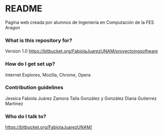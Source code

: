 # README #

Pagina web creada por alumnos de Ingeniería en Computación de la FES Aragon

### What is this repository for? ###

Version 1.0
https://bitbucket.org/FabiolaJuarezUNAM/proyectoingsoftware

### How do I get set up? ###

Internet Explores, Mozilla, Chrome, Opera

### Contribution guidelines ###

Jessica Fabiola Juárez Zamora
Talía González y González 
Diana Gutierrez Martínez 

### Who do I talk to? ###

https://bitbucket.org/FabiolaJuarezUNAM/
